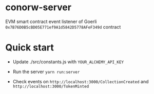 # conorw-server

EVM smart contract event listener of Goerli `0x7B76D0B5cBD05E771ef9A1d5842D5778AFeF349d` contract

# Quick start

- Update ./src/constants.js with `YOUR_ALCHEMY_API_KEY`

- Run the server `yarn run:server`

- Check events on `http://localhost:3000/CollectionCreated` and `http://localhost:3000/TokenMinted`
